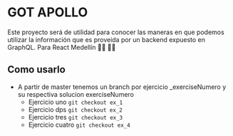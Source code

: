 # GOT APOLLO

Este proyecto será de utilidad para conocer las maneras en que podemos utilizar la información que es proveida por un backend expuesto en GraphQL. Para React Medellín 💪🏾 💪🏾

## Como usarlo

- A partir de master tenemos un branch por ejercicio _exerciseNumero y su respectiva solucion exerciseNumero
  * Ejercicio uno ```git checkout ex_1  ```
  * Ejercicio dps ```git checkout ex_2  ```
  * Ejercicio tres ```git checkout ex_3  ```
  * Ejercicio cuatro ```git checkout ex_4  ```